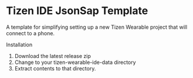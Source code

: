 Tizen IDE JsonSap Template
=======================

A template for simplifying setting up a new Tizen Wearable project that will connect to a phone.


Installation
1. Download the latest release zip
2. Change to your tizen-wearable-ide-data directory
3. Extract contents to that directory.

